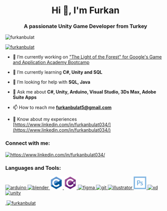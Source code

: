 <h1 align="center">Hi 👋, I'm Furkan</h1>
<h3 align="center">A passionate Unity Game Developer from Turkey</h3>

<p align="left"> <img src="https://komarev.com/ghpvc/?username=furkanbulat&label=Visitors&color=bb00ff&style=plastic" alt="furkanbulat" /> </p>

<p align="left"> <a href="https://github.com/ryo-ma/github-profile-trophy"><img src="https://github-profile-trophy.vercel.app/?username=furkanbulat" alt="furkanbulat" /></a> </p>

- 🔭 I’m currently working on ["The Light of the Forest" for Google's Game and Application Academy Bootcamp](https://www.youtube.com/watch?v=Gd8jWudJaf8)

- 🌱 I’m currently learning **C#, Unity and SQL**

- 🤝 I’m looking for help with **SQL, Java**

- 💬 Ask me about **C#, Unity, Arduino, Visual Studio, 3Ds Max, Adobe Suite Apps**

- 📫 How to reach me **furkanbulat5@gmail.com**

- 📄 Know about my experiences [https://www.linkedin.com/in/furkanbulat034/](https://www.linkedin.com/in/furkanbulat034/)

<h3 align="left">Connect with me:</h3>
<p align="left">
<a href="https://linkedin.com/in/https://www.linkedin.com/in/furkanbulat034/" target="blank"><img align="center" src="https://raw.githubusercontent.com/rahuldkjain/github-profile-readme-generator/master/src/images/icons/Social/linked-in-alt.svg" alt="https://www.linkedin.com/in/furkanbulat034/" height="30" width="40" /></a>
</p>

<h3 align="left">Languages and Tools:</h3>
<p align="left"> <a href="https://www.arduino.cc/" target="_blank" rel="noreferrer"> <img src="https://cdn.worldvectorlogo.com/logos/arduino-1.svg" alt="arduino" width="40" height="40"/> </a> <a href="https://www.blender.org/" target="_blank" rel="noreferrer"> <img src="https://download.blender.org/branding/community/blender_community_badge_white.svg" alt="blender" width="40" height="40"/> </a> <a href="https://www.cprogramming.com/" target="_blank" rel="noreferrer"> <img src="https://raw.githubusercontent.com/devicons/devicon/master/icons/c/c-original.svg" alt="c" width="40" height="40"/> </a> <a href="https://www.w3schools.com/cs/" target="_blank" rel="noreferrer"> <img src="https://raw.githubusercontent.com/devicons/devicon/master/icons/csharp/csharp-original.svg" alt="csharp" width="40" height="40"/> </a> <a href="https://www.figma.com/" target="_blank" rel="noreferrer"> <img src="https://www.vectorlogo.zone/logos/figma/figma-icon.svg" alt="figma" width="40" height="40"/> </a> <a href="https://git-scm.com/" target="_blank" rel="noreferrer"> <img src="https://www.vectorlogo.zone/logos/git-scm/git-scm-icon.svg" alt="git" width="40" height="40"/> </a> <a href="https://www.adobe.com/in/products/illustrator.html" target="_blank" rel="noreferrer"> <img src="https://www.vectorlogo.zone/logos/adobe_illustrator/adobe_illustrator-icon.svg" alt="illustrator" width="40" height="40"/> </a> <a href="https://www.photoshop.com/en" target="_blank" rel="noreferrer"> <img src="https://raw.githubusercontent.com/devicons/devicon/master/icons/photoshop/photoshop-line.svg" alt="photoshop" width="40" height="40"/> </a> <a href="https://www.adobe.com/products/xd.html" target="_blank" rel="noreferrer"> <img src="https://cdn.worldvectorlogo.com/logos/adobe-xd.svg" alt="xd" width="40" height="40"/> </a> </a> <a href="https://unity.com/" target="_blank" rel="noreferrer"> <img src="https://www.vectorlogo.zone/logos/unity3d/unity3d-icon.svg" alt="unity" width="40" height="40"/> </p>

<p>&nbsp;<img align="center" src="https://github-readme-stats.vercel.app/api?username=furkanbulat&show_icons=true&theme=dracula&title_color=c27c19&text_color=ff9800&bg_color=303841&locale=en&include_all_commits=true&count_private=true" alt="furkanbulat" /></p>
